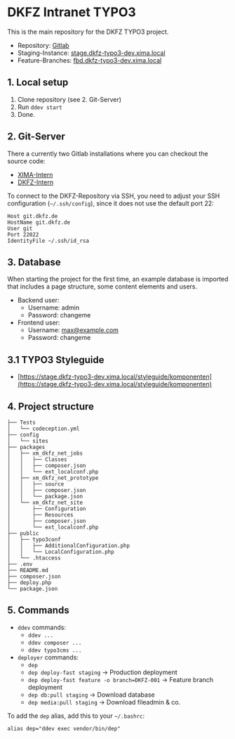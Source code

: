 # DKFZ Intranet TYPO3

This is the main repository for the DKFZ TYPO3 project.

* Repository: [Gitlab](https://t3-gitlab-dev.xima.local/dkfz/dkfz-t3-intranet/)
* Staging-Instance: [stage.dkfz-typo3-dev.xima.local](https://stage.dkfz-typo3-dev.xima.local/)
* Feature-Branches: [fbd.dkfz-typo3-dev.xima.local](https://fbd.dkfz-typo3-dev.xima.local/)

## 1. Local setup

1. Clone repository (see 2. Git-Server)
2. Run `ddev start`
3. Done.

## 2. Git-Server

There a currently two Gitlab installations where you can checkout the source code:

* [XIMA-Intern](https://t3-gitlab-dev.xima.local)
* [DKFZ-Intern](https://t3-gitlab-dev.xima.local/dkfz/xm-dkfz-net)

To connect to the DKFZ-Repository via SSH, you need to adjust your SSH configuration (`~/.ssh/config`), since it does not use the default port 22:

```
Host git.dkfz.de
HostName git.dkfz.de
User git
Port 22022
IdentityFile ~/.ssh/id_rsa
```

## 3. Database

When starting the project for the first time, an example database is imported that includes a page structure, some content elements and users.

* Backend user:
  * Username: admin
  * Password: changeme
* Frontend user:
  * Username: max@example.com
  * Password: changeme

## 3.1 TYPO3 Styleguide

* [https://stage.dkfz-typo3-dev.xima.local/styleguide/komponenten](https://stage.dkfz-typo3-dev.xima.local/styleguide/komponenten)


## 4. Project structure

```
├── Tests
│   └── codeception.yml
├── config
│   └── sites
├── packages
│   ├── xm_dkfz_net_jobs
│   │   ├── Classes
│   │   ├── composer.json
│   │   └── ext_localconf.php
│   ├── xm_dkfz_net_prototype
│   │   ├── source
│   │   ├── composer.json
│   │   └── package.json
│   └── xm_dkfz_net_site
│       ├── Configuration
│       ├── Resources
│       ├── composer.json
│       └── ext_localconf.php
├── public
│   ├── typo3conf
│   │   ├── AdditionalConfiguration.php
│   │   └── LocalConfiguration.php
│   └── .htaccess
├── .env
├── README.md
├── composer.json
├── deploy.php
└── package.json
```

## 5. Commands

* `ddev` commands:
  * ```ddev ...```
  * ```ddev composer ...```
  * ```ddev typo3cms ...```
* `deployer` commands:
  * ```dep```
  * ```dep deploy-fast staging``` → Production deployment
  * ```dep deploy-fast feature -o branch=DKFZ-001``` → Feature branch deployment
  * ```dep db:pull staging``` → Download database
  * ```dep media:pull staging``` → Download fileadmin & co.

To add the `dep` alias, add this to your `~/.bashrc`:

```
alias dep="ddev exec vendor/bin/dep"
```
